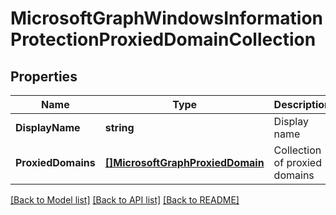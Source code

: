 # MicrosoftGraphWindowsInformationProtectionProxiedDomainCollection

## Properties

Name | Type | Description | Notes
------------ | ------------- | ------------- | -------------
**DisplayName** | **string** | Display name | [optional] 
**ProxiedDomains** | [**[]MicrosoftGraphProxiedDomain**](microsoft.graph.proxiedDomain.md) | Collection of proxied domains | [optional] 

[[Back to Model list]](../README.md#documentation-for-models) [[Back to API list]](../README.md#documentation-for-api-endpoints) [[Back to README]](../README.md)


